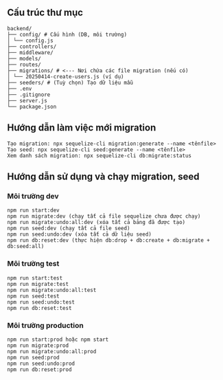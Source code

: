 ## Cấu trúc thư mục

```
backend/
├── config/ # Cấu hình (DB, môi trường)
│ └── config.js
├── controllers/
├── middleware/
├── models/
├── routes/
├── migrations/ # <--- Nơi chứa các file migration (nếu có)
│ └── 20250414-create-users.js (ví dụ)
├── seeders/ # (Tuỳ chọn) Tạo dữ liệu mẫu
├── .env
├── .gitignore
├── server.js
└── package.json
```

## Hướng dẫn làm việc mới migration

```
Tạo migration: npx sequelize-cli migration:generate --name <tênfile>
Tạo seed: npx sequelize-cli seed:generate --name <tênfile>
Xem danh sách migration: npx sequelize-cli db:migrate:status

```

## Hướng dẫn sử dụng và chạy migration, seed

### Môi trường dev

```
npm run start:dev
npm run migrate:dev (chạy tất cả file sequelize chưa được chạy)
npm run migrate:undo:all:dev (xóa tất cả bảng đã được tạo)
npm run seed:dev (chạy tất cả file seed)
npm run seed:undo:dev (xóa tất cả dữ liệu seed)
npm run db:reset:dev (thực hiện db:drop + db:create + db:migrate + db:seed:all)
```

### Môi trường test

```
npm run start:test
npm run migrate:test
npm run migrate:undo:all:test
npm run seed:test
npm run seed:undo:test
npm run db:reset:test
```

### Môi trường production

```
npm run start:prod hoặc npm start
npm run migrate:prod
npm run migrate:undo:all:prod
npm run seed:prod
npm run seed:undo:prod
npm run db:reset:prod
```
